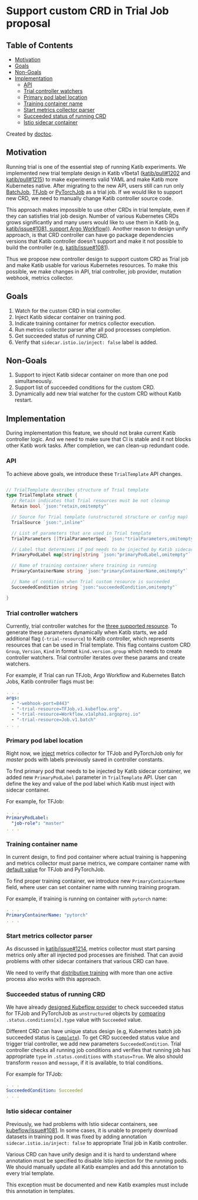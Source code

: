 # Support custom CRD in Trial Job proposal

<!-- START doctoc generated TOC please keep comment here to allow auto update -->
<!-- DON'T EDIT THIS SECTION, INSTEAD RE-RUN doctoc TO UPDATE -->

## Table of Contents

- [Motivation](#motivation)
- [Goals](#goals)
- [Non-Goals](#non-goals)
- [Implementation](#implementation)
  - [API](#api)
  - [Trial controller watchers](#trial-controller-watchers)
  - [Primary pod label location](#primary-pod-label-location)
  - [Training container name](#training-container-name)
  - [Start metrics collector parser](#start-metrics-collector-parser)
  - [Succeeded status of running CRD](#succeeded-status-of-running-crd)
  - [Istio sidecar container](#istio-sidecar-container)

<!-- END doctoc generated TOC please keep comment here to allow auto update -->

Created by [doctoc](https://github.com/thlorenz/doctoc).

## Motivation

Running trial is one of the essential step of running Katib experiments.
We implemented new trial template design in Katib v1beta1 ([katib/pull#1202](https://github.com/kubeflow/katib/pull/1202)
and [katib/pull#1215](https://github.com/kubeflow/katib/pull/1215)) to make
experiments valid YAML and make Katib more Kubernetes native.
After migrating to the new API, users still can run only [BatchJob](https://kubernetes.io/docs/concepts/workloads/controllers/job/),
[TFJob](https://github.com/kubeflow/tf-operator) or [PyTorchJob](https://github.com/kubeflow/pytorch-operator) as a trial job.
If we would like to support new CRD, we need to manually change Katib controller source code.

This approach makes impossible to use other CRDs in trial template, even if they can satisfies trial job design.
Number of various Kubernetes CRDs grows significantly and many users would like to use them in Katib
(e.g, [katib/issue#1081, support Argo Workflow)](https://github.com/kubeflow/katib/issues/1081)).
Another reason to design unify approach, is that CRD controller can have go package dependencies versions
that Katib controller doesn't support and make it not possible to build the controller
(e.g, [katib/issue#1081](https://github.com/kubeflow/katib/issues/1081#issuecomment-635338276)).

Thus we propose new controller design to support custom CRD as Trial job and make Katib usable for various Kubernetes resources.
To make this possible, we make changes in API, trial controller, job provider, mutation webhook, metrics collector.

## Goals

1. Watch for the custom CRD in trial controller.
2. Inject Katib sidecar container on training pod.
3. Indicate training container for metrics collector execution.
4. Run metrics collector parser after all pod processes completion.
5. Get succeeded status of running CRD.
6. Verify that `sidecar.istio.io/inject: false` label is added.

## Non-Goals

1. Support to inject Katib sidecar container on more than one pod simultaneously.
2. Support list of succeeded conditions for the custom CRD.
3. Dynamically add new trial watcher for the custom CRD without Katib restart.

## Implementation

During implementation this feature, we should not brake current Katib controller logic.
And we need to make sure that CI is stable and it not blocks other Katib work tasks.
After completion, we can clean-up redundant code.

### API

To achieve above goals, we introduce these `TrialTemplate` API changes.

```go

// TrialTemplate describes structure of Trial template
type TrialTemplate struct {
  // Retain indicates that Trial resources must be not cleanup
  Retain bool `json:"retain,omitempty"`

  // Source for Trial template (unstructured structure or config map)
  TrialSource `json:",inline"`

  // List of parameters that are used in Trial template
  TrialParameters []TrialParameterSpec `json:"trialParameters,omitempty"`

  // Label that determines if pod needs to be injected by Katib sidecar container
  PrimaryPodLabel map[string]string `json:"primaryPodLabel,omitempty"`

  // Name of training container where training is running
  PrimaryContainerName string `json:"primaryContainerName,omitempty"`

  // Name of condition when Trial custom resource is succeeded
  SucceededCondition string `json:"succeededCondition,omitempty"`

}
```

### Trial controller watchers

Currently, trial controller watches for the
[three supported resource](https://github.com/kubeflow/katib/blob/master/pkg/controller.v1beta1/trial/trial_controller.go#L94-L125).
To generate these parameters dynamically when Katib starts, we add additional flag (`-trial-resource`)
to Katib controller, which represents resources that can be used in Trial template.
This flag contains custom CRD `Group`, `Version`, `Kind` in format `kind.version.group` which needs to create controller watchers.
Trial controller iterates over these params and create watchers.

For example, if Trial can run TFJob, Argo Workflow and Kubernetes Batch Jobs, Katib controller flags must be:

```yaml
. . .
args:
  - "-webhook-port=8443"
  - "-trial-resource=TFJob.v1.kubeflow.org".
  - "-trial-resource=Workflow.v1alpha1.argoproj.io"
  - "-trial-resource=Job.v1.batch"
. . .
```

### Primary pod label location

Right now, we [inject](https://github.com/kubeflow/katib/blob/master/pkg/webhook/v1beta1/pod/utils.go#L58-L72)
metrics collector for TFJob and PyTorchJob only for _master_ pods with labels previously saved in controller constants.

To find primary pod that needs to be injected by Katib sidecar container,
we added new `PrimaryPodLabel` parameter in `TrialTemplate` API.
User can define the key and value of the pod label which Katib must inject with sidecar container.

For example, for TFJob:

```yaml
. . .
PrimaryPodLabel:
  "job-role": "master"
. . .
```

### Training container name

In current design, to find pod container where actual training is happening and metrics collector must parse metrics, we compare container name with
[default value](https://github.com/kubeflow/katib/blob/master/pkg/job/v1beta1/kubeflow.go#L63-L78) for TFJob and PyTorchJob.

To find proper training container, we introduce new `PrimaryContainerName` field, where user can set container name with running training program.

For example, if training is running on container with `pytorch` name:

```yaml
. . .
PrimaryContainerName: "pytorch"
. . .
```

### Start metrics collector parser

As discussed in [katib/issue#1214](https://github.com/kubeflow/katib/issues/1214#issuecomment-642168716),
metrics collector must start parsing metrics only after all injected pod processes are finished.
That can avoid problems with other sidecar containers that various CRD can have.

We need to verify that [distributive training](https://docs.fast.ai/distributed.html#launch-your-training)
with more than one active process also works with this approach.

### Succeeded status of running CRD

We have already [designed Kubeflow provider](https://github.com/kubeflow/katib/blob/master/pkg/job/v1alpha3/kubeflow.go#L27-L60)
to check succeeded status for TFJob and PyTorchJob as `unstructured` objects by
[comparing](https://github.com/kubeflow/katib/blob/master/pkg/controller.v1beta1/trial/trial_controller_util.go#L161)
`.status.conditions[x].type` value with `Succeeded` value.

Different CRD can have unique status design (e.g, Kubernetes batch job succeeded status is
[`Complete`](https://github.com/kubernetes/api/blob/master/batch/v1/types.go#L167-L173)).
To get CRD succeeded status value and trigger trial controller, we add new parameters `SucceededCondition`.
Trial controller checks all running job conditions and verifies that running job has appropriate `type`
in `.status.conditions` with `status=True`.
We also should transform `reason` and `message`, if it is available, to trial conditions.

For example for TFJob:

```yaml
. . .
SucceededCondition: Succeeded
. . .
```

### Istio sidecar container

Previously, we had problems with Istio sidecar containers,
see [kubeflow/issue#1081](https://github.com/kubeflow/kubeflow/issues/4742).
In some cases, it is unable to properly download datasets in training pod.
It was fixed by adding annotation `sidecar.istio.io/inject: false` to appropriate Trial job in Katib controller.

Various CRD can have unify design and it is hard to understand where annotation must be specified
to disable Istio injection for the running pods.
We should manually update all Katib examples and add this annotation to every trial template.

This exception must be documented and new Katib examples must include this annotation in templates.
